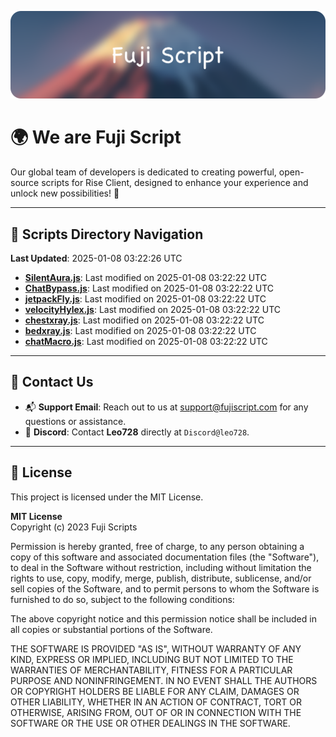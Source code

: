 ![Banner](.github/b.webp)

# 🌍 **We are Fuji Script**

Our global team of developers is dedicated to creating powerful, open-source scripts for Rise Client, designed to enhance your experience and unlock new possibilities! 🌟

---
<!-- SCRIPTS_NAVIGATION_START -->
## 📂 **Scripts Directory Navigation**

**Last Updated**: 2025-01-08 03:22:26 UTC

- **[SilentAura.js](scripts/SilentAura.js)**: Last modified on 2025-01-08 03:22:22 UTC
- **[ChatBypass.js](scripts/ChatBypass.js)**: Last modified on 2025-01-08 03:22:22 UTC
- **[jetpackFly.js](scripts/jetpackFly.js)**: Last modified on 2025-01-08 03:22:22 UTC
- **[velocityHylex.js](scripts/velocityHylex.js)**: Last modified on 2025-01-08 03:22:22 UTC
- **[chestxray.js](scripts/chestxray.js)**: Last modified on 2025-01-08 03:22:22 UTC
- **[bedxray.js](scripts/bedxray.js)**: Last modified on 2025-01-08 03:22:22 UTC
- **[chatMacro.js](scripts/chatMacro.js)**: Last modified on 2025-01-08 03:22:22 UTC

<!-- SCRIPTS_NAVIGATION_END -->

---

## 💬 **Contact Us**  
- 📬 **Support Email**: Reach out to us at [support@fujiscript.com](mailto:support@fujiscript.com) for any questions or assistance.  
- 💬 **Discord**: Contact **Leo728** directly at `Discord@leo728`.

---

## 📜 **License**

This project is licensed under the MIT License.  

**MIT License**  
Copyright (c) 2023 Fuji Scripts  

Permission is hereby granted, free of charge, to any person obtaining a copy of this software and associated documentation files (the "Software"), to deal in the Software without restriction, including without limitation the rights to use, copy, modify, merge, publish, distribute, sublicense, and/or sell copies of the Software, and to permit persons to whom the Software is furnished to do so, subject to the following conditions:  

The above copyright notice and this permission notice shall be included in all copies or substantial portions of the Software.  

THE SOFTWARE IS PROVIDED "AS IS", WITHOUT WARRANTY OF ANY KIND, EXPRESS OR IMPLIED, INCLUDING BUT NOT LIMITED TO THE WARRANTIES OF MERCHANTABILITY, FITNESS FOR A PARTICULAR PURPOSE AND NONINFRINGEMENT. IN NO EVENT SHALL THE AUTHORS OR COPYRIGHT HOLDERS BE LIABLE FOR ANY CLAIM, DAMAGES OR OTHER LIABILITY, WHETHER IN AN ACTION OF CONTRACT, TORT OR OTHERWISE, ARISING FROM, OUT OF OR IN CONNECTION WITH THE SOFTWARE OR THE USE OR OTHER DEALINGS IN THE SOFTWARE.  
